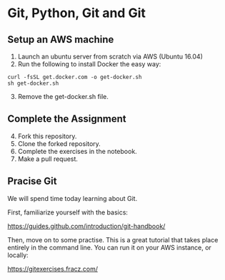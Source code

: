 # Git, Python, Git and Git

## Setup an AWS machine

1. Launch an ubuntu server from scratch via AWS (Ubuntu 16.04)
2. Run the following to install Docker the easy way: 

``` shell
curl -fsSL get.docker.com -o get-docker.sh
sh get-docker.sh
```
3. Remove the get-docker.sh file. 

## Complete the Assignment 

4. Fork this repository.
5. Clone the forked repository.
6. Complete the exercises in the notebook.
7. Make a pull request. 

## Pracise Git

We will spend time today learning about Git. 

First, familiarize yourself with the basics: 

https://guides.github.com/introduction/git-handbook/

Then, move on to some practise. This is a great tutorial that takes place entirely in the command line. You can run it on your AWS instance, or locally:

https://gitexercises.fracz.com/


